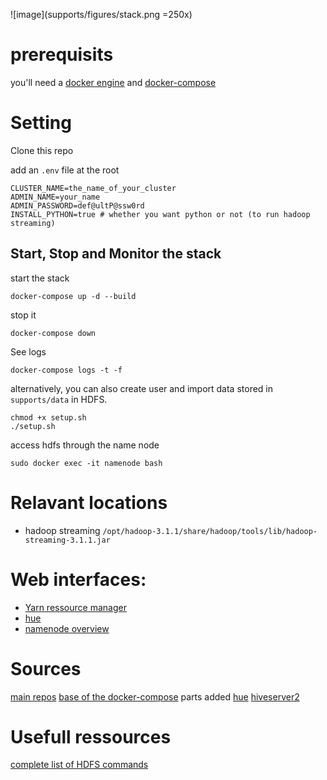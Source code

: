 
![image](supports/figures/stack.png =250x)

# prerequisits

you'll need a [docker engine](https://docs.docker.com/install/linux/docker-ce/ubuntu/) and [docker-compose](https://docs.docker.com/compose/)

# Setting

Clone this repo

add an `.env` file at the root

```
CLUSTER_NAME=the_name_of_your_cluster
ADMIN_NAME=your_name
ADMIN_PASSWORD=def@ultP@ssw0rd
INSTALL_PYTHON=true # whether you want python or not (to run hadoop streaming)
```

## Start, Stop and Monitor the stack
start the stack
```
docker-compose up -d --build
```

stop it

```
docker-compose down
```

See logs 

```
docker-compose logs -t -f
```

alternatively, you can also create user and import data stored in `supports/data` in HDFS. 

```
chmod +x setup.sh
./setup.sh
``` 

access hdfs through the name node
```
sudo docker exec -it namenode bash
```

# Relavant locations

- hadoop streaming `/opt/hadoop-3.1.1/share/hadoop/tools/lib/hadoop-streaming-3.1.1.jar`

# Web interfaces: 
- [Yarn ressource manager](http://localhost:8088)
- [hue](http://localhost:8000)
- [namenode overview](http://localhost:9870)

# Sources
[main repos](https://hub.docker.com/r/bde2020)
[base of the docker-compose](https://github.com/big-data-europe/docker-hadoop/blob/master/docker-compose.yml)
parts added
[hue](https://hub.docker.com/r/gethue/hue)
[hiveserver2](https://hub.docker.com/r/bde2020/hive/)

# Usefull ressources
[complete list of HDFS commands](https://hadoop.apache.org/docs/current/hadoop-project-dist/hadoop-common/FileSystemShell.html)